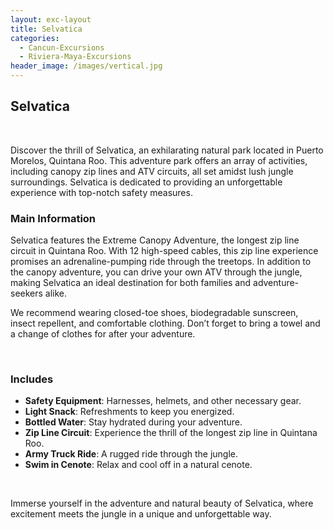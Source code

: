 ```yaml
---
layout: exc-layout
title: Selvatica
categories:
  - Cancun-Excursions
  - Riviera-Maya-Excursions
header_image: /images/vertical.jpg
---
```

## Selvatica

&nbsp;

Discover the thrill of Selvatica, an exhilarating natural park located in Puerto Morelos, Quintana Roo. This adventure park offers an array of activities, including canopy zip lines and ATV circuits, all set amidst lush jungle surroundings. Selvatica is dedicated to providing an unforgettable experience with top-notch safety measures.

### Main Information

Selvatica features the Extreme Canopy Adventure, the longest zip line circuit in Quintana Roo. With 12 high-speed cables, this zip line experience promises an adrenaline-pumping ride through the treetops. In addition to the canopy adventure, you can drive your own ATV through the jungle, making Selvatica an ideal destination for both families and adventure-seekers alike.

We recommend wearing closed-toe shoes, biodegradable sunscreen, insect repellent, and comfortable clothing. Don’t forget to bring a towel and a change of clothes for after your adventure.

&nbsp;

### Includes

- **Safety Equipment**: Harnesses, helmets, and other necessary gear.
- **Light Snack**: Refreshments to keep you energized.
- **Bottled Water**: Stay hydrated during your adventure.
- **Zip Line Circuit**: Experience the thrill of the longest zip line in Quintana Roo.
- **Army Truck Ride**: A rugged ride through the jungle.
- **Swim in Cenote**: Relax and cool off in a natural cenote.

&nbsp;

Immerse yourself in the adventure and natural beauty of Selvatica, where excitement meets the jungle in a unique and unforgettable way.
